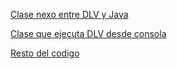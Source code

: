 [Clase nexo entre DLV y Java](https://mauaraujo.github.io/DiscreteLearning/Dlearning)

[Clase que ejecuta DLV desde consola](https://mauaraujo.github.io/DiscreteLearning/Builder)

[Resto del codigo](https://github.com/MauAraujo/DiscreteLearning/tree/master/DiscreetLearning/src/discreetlearning)

